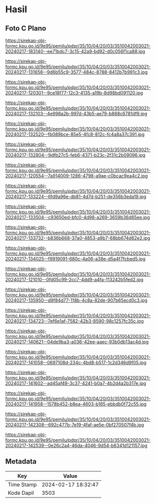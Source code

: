 # Hasil

## Foto C Plano

https://sirekap-obj-formc.kpu.go.id/9e95/pemilu/pdpr/35/10/04/20/03/3510042003021-20240217-183140--ee71bdc7-3c15-42a9-bd92-d0c056f1ca88.jpg

https://sirekap-obj-formc.kpu.go.id/9e95/pemilu/pdpr/35/10/04/20/03/3510042003021-20240217-131656--9d6b55c9-3577-484c-8788-8412b7b991c3.jpg

https://sirekap-obj-formc.kpu.go.id/9e95/pemilu/pdpr/35/10/04/20/03/3510042003021-20240217-120301--9ce18f77-12c3-4135-a19b-8d98bd091120.jpg

https://sirekap-obj-formc.kpu.go.id/9e95/pemilu/pdpr/35/10/04/20/03/3510042003021-20240217-132103--4e998a2b-997d-43b5-ae79-b888c6781df9.jpg

https://sirekap-obj-formc.kpu.go.id/9e95/pemilu/pdpr/35/10/04/20/03/3510042003021-20240217-132520--fb089bce-85e5-4fc8-812c-fc4a8a37c391.jpg

https://sirekap-obj-formc.kpu.go.id/9e95/pemilu/pdpr/35/10/04/20/03/3510042003021-20240217-132804--9dfb27c5-feb6-4371-b23c-2f31c2b09096.jpg

https://sirekap-obj-formc.kpu.go.id/9e95/pemilu/pdpr/35/10/04/20/03/3510042003021-20240217-120554--7a914009-1286-4798-a9ae-c0bcac9ea4c2.jpg

https://sirekap-obj-formc.kpu.go.id/9e95/pemilu/pdpr/35/10/04/20/03/3510042003021-20240217-133224--6fd9a96e-db81-4d7d-b251-de356b3eda19.jpg

https://sirekap-obj-formc.kpu.go.id/9e95/pemilu/pdpr/35/10/04/20/03/3510042003021-20240217-133504--c93650ed-bfc0-4d98-a269-3659b36d65ee.jpg

https://sirekap-obj-formc.kpu.go.id/9e95/pemilu/pdpr/35/10/04/20/03/3510042003021-20240217-133732--b836b668-37a0-4853-a9b7-68bb674d62e2.jpg

https://sirekap-obj-formc.kpu.go.id/9e95/pemilu/pdpr/35/10/04/20/03/3510042003021-20240217-134025--f9919091-680c-4a06-a38e-d5a4f7fcbed5.jpg

https://sirekap-obj-formc.kpu.go.id/9e95/pemilu/pdpr/35/10/04/20/03/3510042003021-20240217-121010--0fd05c99-2cc7-4dd9-a4fa-113242b5fed2.jpg

https://sirekap-obj-formc.kpu.go.id/9e95/pemilu/pdpr/35/10/04/20/03/3510042003021-20240217-135950--d9f84d77-118b-4c8a-82de-907b65ecd0c3.jpg

https://sirekap-obj-formc.kpu.go.id/9e95/pemilu/pdpr/35/10/04/20/03/3510042003021-20240217-134723--7ef6e1af-7582-42b3-8590-98c1257fc35c.jpg

https://sirekap-obj-formc.kpu.go.id/9e95/pemilu/pdpr/35/10/04/20/03/3510042003021-20240217-140621--04de9ba3-a036-42ee-aaec-93b0db13ac4d.jpg

https://sirekap-obj-formc.kpu.go.id/9e95/pemilu/pdpr/35/10/04/20/03/3510042003021-20240217-141058--0697108d-234c-4bd8-b517-1c2d346d9f05.jpg

https://sirekap-obj-formc.kpu.go.id/9e95/pemilu/pdpr/35/10/04/20/03/3510042003021-20240217-141602--ad45af49-3c37-4241-b0a7-4b2d4a2b317e.jpg

https://sirekap-obj-formc.kpu.go.id/9e95/pemilu/pdpr/35/10/04/20/03/3510042003021-20240217-141958--1578b452-b8ea-4603-b165-ebbdb0f72c55.jpg

https://sirekap-obj-formc.kpu.go.id/9e95/pemilu/pdpr/35/10/04/20/03/3510042003021-20240217-142308--692c477b-7e19-4faf-ae5e-0bf270507f4b.jpg

https://sirekap-obj-formc.kpu.go.id/9e95/pemilu/pdpr/35/10/04/20/03/3510042003021-20240217-142539--0e26c2a4-46da-4046-9d54-b6341d121157.jpg


## Metadata

| Key        | Value               |
| ---------- | ------------------- |
| Time Stamp | 2024-02-17 18:32:47 |
| Kode Dapil | 3503                |



